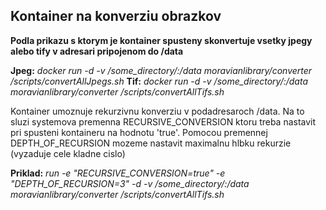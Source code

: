 ## Kontainer na konverziu obrazkov

**Podla prikazu s ktorym je kontainer spusteny skonvertuje vsetky jpegy alebo tify v adresari pripojenom do /data**

**Jpeg:**
*docker run -d -v /some_directory/:/data moravianlibrary/converter /scripts/convertAllJpegs.sh*
**Tif:**
*docker run -d -v /some_directory/:/data moravianlibrary/converter /scripts/convertAllTifs.sh*

Kontainer umoznuje rekurzivnu konverziu v podadresaroch /data. Na to sluzi systemova premenna RECURSIVE_CONVERSION ktoru treba nastavit pri spusteni kontaineru na hodnotu 'true'. Pomocou premennej DEPTH_OF_RECURSION mozeme nastavit maximalnu hlbku rekurzie (vyzaduje cele kladne cislo)

**Priklad:**
*run  -e "RECURSIVE_CONVERSION=true" -e "DEPTH_OF_RECURSION=3" -d -v /some_directory/:/data moravianlibrary/converter /scripts/convertAllTifs.sh*